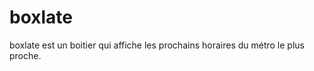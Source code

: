 boxlate
=======

boxlate est un boitier qui affiche les prochains horaires du métro le plus proche.
